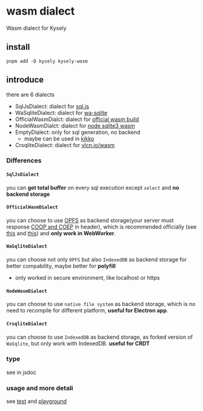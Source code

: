 # wasm dialect

Wasm dialect for Kysely

## install

```shell
pnpm add -D kysely kysely-wasm
```

## introduce

there are 6 dialects

- SqlJsDialect: dialect for [sql.js](https://github.com/sql-js/sql.js)
- WaSqliteDialect: dialect for [wa-sqlite](https://github.com/rhashimoto/wa-sqlite)
- OfficialWasmDialct: dialect for [official wasm build](https://sqlite.org/wasm/doc/trunk/index.md)
- NodeWasmDialct: dialect for [node sqlite3 wasm](https://github.com/tndrle/node-sqlite3-wasm)
- EmptyDialect: only for sql generation, no backend
  - maybe can be used in [kikko](https://github.com/kikko-land/kikko)
- CrsqliteDialect: dialect for [vlcn.io/wasm](https://vlcn.io/js/wasm)

### Differences

#### `SqlJsDialect`
you can **get total buffer** on every sql execution except `select` and **no backend storage**

#### `OfficialWasmDialect`
you can choose to use [OPFS](https://developer.mozilla.org/en-US/docs/Web/API/File_System_Access_API#origin_private_file_system) as backend storage(your server must response [COOP and COEP](https://sqlite.org/wasm/doc/trunk/persistence.md#coop-coep) in header), which is recommended officially (see [this](https://sqlite.org/forum/forumpost/59097f57cbe647a2d1950fab93e7ab82dd24c1e384d38b90ec1e2f03a2a4e580) and [this](https://sqlite.org/forum/forumpost/8f50dc99149a6cedade784595238f45aa912144fae81821d5f9db31965f754dd)) and **only work in WebWorker**.

#### `WaSqliteDialect`
you can choose not only `OPFS` but also `IndexedDB` as backend storage for better compability, maybe better for **polyfill**

- only worked in secure environment, like localhost or https

#### `NodeWasmDialect`
you can choose to use `native file system` as backend storage, which is no need to recompile for different platform, **useful for Electron app**.

#### `CrsqliteDialect`
you can choose to use `IndexedDB` as backend storage, as forked version of `WaSqlite`, but only work with IndexedDB. **useful for CRDT**

### type

see in jsdoc

### usage and more detali

see [test](../../test/dialect-wasm.test.ts) and [playground](../../playground/src/modules)
